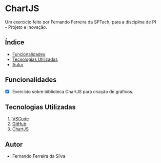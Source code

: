 # ChartJS
<p> Um exercício feito por Fernando Ferreira da SPTech, para a disciplina de PI - Projeto e Inovação. </p>

## Índice
- <a href="#funcionalidades"> Funcionalidades </a>
- <a href="#tecnologias-utilizadas"> Tecnologias Utilizadas </a> 
- <a href="#autor"> Autor </a> 

## Funcionalidades
- [x] Exercício sobre biblioteca ChartJS para criação de gráficos.

## Tecnologias Utilizadas
1. [VSCode](https://code.visualstudio.com)
2. [GitHub](https://github.com)
3. [ChartJS](https://www.chartjs.org)

## Autor
- Fernando Ferreira da Silva 
